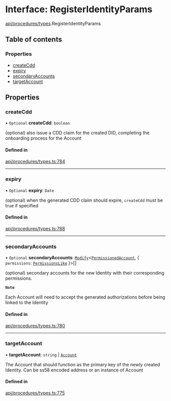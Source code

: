 # Interface: RegisterIdentityParams

[api/procedures/types](../wiki/api.procedures.types).RegisterIdentityParams

## Table of contents

### Properties

- [createCdd](../wiki/api.procedures.types.RegisterIdentityParams#createcdd)
- [expiry](../wiki/api.procedures.types.RegisterIdentityParams#expiry)
- [secondaryAccounts](../wiki/api.procedures.types.RegisterIdentityParams#secondaryaccounts)
- [targetAccount](../wiki/api.procedures.types.RegisterIdentityParams#targetaccount)

## Properties

### createCdd

• `Optional` **createCdd**: `boolean`

(optional) also issue a CDD claim for the created DID, completing the onboarding process for the Account

#### Defined in

[api/procedures/types.ts:784](https://github.com/PolymeshAssociation/polymesh-sdk/blob/fe2e6dd1/src/api/procedures/types.ts#L784)

___

### expiry

• `Optional` **expiry**: `Date`

(optional) when the generated CDD claim should expire, `createCdd` must be true if specified

#### Defined in

[api/procedures/types.ts:788](https://github.com/PolymeshAssociation/polymesh-sdk/blob/fe2e6dd1/src/api/procedures/types.ts#L788)

___

### secondaryAccounts

• `Optional` **secondaryAccounts**: [`Modify`](../wiki/types.utils#modify)\<[`PermissionedAccount`](../wiki/api.entities.types.PermissionedAccount), \{ `permissions`: [`PermissionsLike`](../wiki/api.entities.types#permissionslike)  }\>[]

(optional) secondary accounts for the new Identity with their corresponding permissions.

**`Note`**

Each Account will need to accept the generated authorizations before being linked to the Identity

#### Defined in

[api/procedures/types.ts:780](https://github.com/PolymeshAssociation/polymesh-sdk/blob/fe2e6dd1/src/api/procedures/types.ts#L780)

___

### targetAccount

• **targetAccount**: `string` \| [`Account`](../wiki/api.entities.Account.Account)

The Account that should function as the primary key of the newly created Identity. Can be ss58 encoded address or an instance of Account

#### Defined in

[api/procedures/types.ts:775](https://github.com/PolymeshAssociation/polymesh-sdk/blob/fe2e6dd1/src/api/procedures/types.ts#L775)
